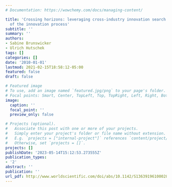 ```yaml
---
# Documentation: https://wowchemy.com/docs/managing-content/

title: 'Crossing horizons: leveraging cross-industry innovation search in the front-end
  of the innovation process'
subtitle: ''
summary: ''
authors:
- Sabine Brunswicker
- Ulrich Hutschek
tags: []
categories: []
date: '2010-01-01'
lastmod: 2021-02-15T18:58:12-05:00
featured: false
draft: false

# Featured image
# To use, add an image named `featured.jpg/png` to your page's folder.
# Focal points: Smart, Center, TopLeft, Top, TopRight, Left, Right, BottomLeft, Bottom, BottomRight.
image:
  caption: ''
  focal_point: ''
  preview_only: false

# Projects (optional).
#   Associate this post with one or more of your projects.
#   Simply enter your project's folder or file name without extension.
#   E.g. `projects = ["internal-project"]` references `content/project/deep-learning/index.md`.
#   Otherwise, set `projects = []`.
projects: []
publishDate: '2023-05-14T15:12:53.273555Z'
publication_types:
- '2'
abstract: ''
publication: ''
url_pdf: http://www.worldscientific.com/doi/abs/10.1142/S1363919610002829
---
```

